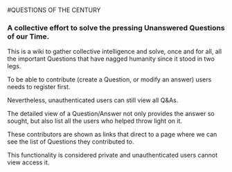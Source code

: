 #QUESTIONS OF THE CENTURY

### A collective effort to solve the pressing Unanswered Questions of our Time.

This is a wiki to gather collective intelligence and solve, once and for all, all the important Questions that have nagged humanity since it stood in two legs.

To be able to contribute (create a Question, or modify an answer) users needs to register first.

Nevertheless, unauthenticated users can still view all Q&As.

The  detailed view of a Question/Answer not only provides the answer so sought, but also list all the users who helped throw light on it.

These contributors are shown as links that direct to a page where we can see the list of Questions they contributed to.

This functionality is considered private and unauthenticated users cannot view access it.
